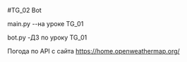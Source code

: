 #TG_02 Bot
 
main.py --на уроке TG_01

bot.py -ДЗ по уроку TG_01

Погода по API с сайта https://home.openweathermap.org/
